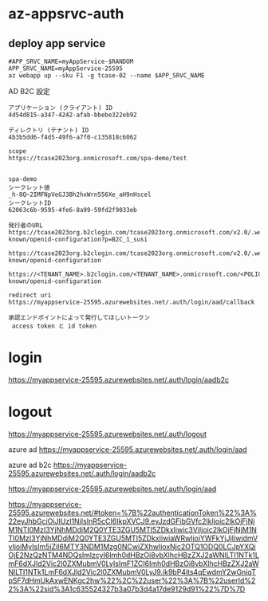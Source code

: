 # az-appsrvc-auth

## deploy app service
```
#APP_SRVC_NAME=myAppService-$RANDOM
APP_SRVC_NAME=myAppService-25595
az webapp up --sku F1 -g tcase-02 --name $APP_SRVC_NAME
```


AD B2C 設定
```
アプリケーション (クライアント) ID
4d54d815-a347-4242-afab-bbebe322eb92

ディレクトリ (テナント) ID
4b3b5dd6-f4d5-49f6-a7f0-c135818c6062

scope
https://tcase2023org.onmicrosoft.com/spa-demo/test


spa-demo
シークレット値
_h-8Q~2IMFNpVeGJ3Bh2hxWrn556Xe_aH9nHscel
シークレットID
62063c6b-9595-4fe6-8a99-59fd2f9033eb

発行者のURL
https://tcase2023org.b2clogin.com/tcase2023org.onmicrosoft.com/v2.0/.well-known/openid-configuration?p=B2C_1_susi

https://tcase2023org.b2clogin.com/tcase2023org.onmicrosoft.com/v2.0/.well-known/openid-configuration

https://<TENANT_NAME>.b2clogin.com/<TENANT_NAME>.onmicrosoft.com/<POLICY_NAME>/v2.0/.well-known/openid-configuration

redirect uri
https://myappservice-25595.azurewebsites.net/.auth/login/aad/callback

承認エンドポイントによって発行してほしいトークン
 access token と id token
```

# login
https://myappservice-25595.azurewebsites.net/.auth/login/aadb2c

# logout
https://myappservice-25595.azurewebsites.net/.auth/logout


azure ad
https://myappservice-25595.azurewebsites.net/.auth/login/aad

azure ad b2c
https://myappservice-25595.azurewebsites.net/.auth/login/aadb2c

https://myappservice-25595.azurewebsites.net/.auth/login/aad



https://myappservice-25595.azurewebsites.net/#token=%7B%22authenticationToken%22%3A%22eyJhbGciOiJIUzI1NiIsInR5cCI6IkpXVCJ9.eyJzdGFibGVfc2lkIjoic2lkOjFjNjM1NTI0MzI3YjNhMDdiM2Q0YTE3ZGU5MTI5ZDkxIiwic3ViIjoic2lkOjFjNjM1NTI0MzI3YjNhMDdiM2Q0YTE3ZGU5MTI5ZDkxIiwiaWRwIjoiYWFkYjJjIiwidmVyIjoiMyIsIm5iZiI6MTY3NDM1Mzg0NCwiZXhwIjoxNjc2OTQ1ODQ0LCJpYXQiOjE2NzQzNTM4NDQsImlzcyI6Imh0dHBzOi8vbXlhcHBzZXJ2aWNlLTI1NTk1LmF6dXJld2Vic2l0ZXMubmV0LyIsImF1ZCI6Imh0dHBzOi8vbXlhcHBzZXJ2aWNlLTI1NTk1LmF6dXJld2Vic2l0ZXMubmV0LyJ9.ik9bP4its4qEwdmY2wGniqTpSF7dHmUkAxwENKgc2hw%22%2C%22user%22%3A%7B%22userId%22%3A%22sid%3A1c635524327b3a07b3d4a17de9129d91%22%7D%7D
